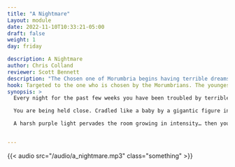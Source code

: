 ```yaml
---
title: "A Nightmare"
Layout: module
date: 2022-11-10T10:33:21-05:00
draft: false
weight: 1
day: friday

description: A Nightmare
author: Chris Colland
reviewer: Scott Bennett
description: "The Chosen one of Morumbria begins having terrible dreams."
hook: Targeted to the one who is chosen by the Morumbrians. The youngest player that seems like they would enjoy being focus of the extra dimensional manhunt that the Morumbrians are on.
synopsis: >
  Every night for the past few weeks you have been troubled by terrible dreams. When you wake up you are covered in sweat and cannot shake a feeling of doom.

  You are being held close. Cradled like a baby by a gigantic figure in dark robes. Held tight to it’s chest you cannot see it’s face. You are not comforted by this action despite the apparent kindness of the gesture. The figure's skin is cold and the it’s movement is stiff and emotionless. 

  A harsh purple light pervades the room growing in intensity… then you wake up. 


---
```


{{< audio src="/audio/a_nightmare.mp3" class="something" >}}

